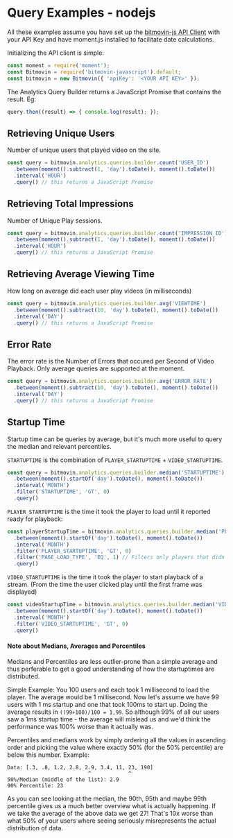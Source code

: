 # Query Examples - nodejs

All these examples assume you have set up the [bitmovin-js API Client](https://github.com/bitmovin/bitmovin-javascript) with your API Key and have moment.js installed to facilitate date calculations.

Initializing the API client is simple:

```js
const moment = require('moment');
const Bitmovin = require('bitmovin-javascript').default;
const bitmovin = new Bitmovin({ 'apiKey': '<YOUR API KEY>' });
```

The Analytics Query Builder returns a JavaScript Promise that contains the result. Eg:

```js
query.then((result) => { console.log(result); });
```

## Retrieving Unique Users
Number of unique users that played video on the site.

```js
const query = bitmovin.analytics.queries.builder.count('USER_ID')
  .between(moment().subtract(1, 'day').toDate(), moment().toDate())
  .interval('HOUR')
  .query() // this returns a JavaScript Promise
```

## Retrieving Total Impressions

Number of Unique Play sessions.

```js
const query = bitmovin.analytics.queries.builder.count('IMPRESSION_ID')
  .between(moment().subtract(1, 'day').toDate(), moment().toDate())
  .interval('HOUR')
  .query() // this returns a JavaScript Promise
```

## Retrieving Average Viewing Time

How long on average did each user play videos (in milliseconds)

```js
const query = bitmovin.analytics.queries.builder.avg('VIEWTIME')
  .between(moment().subtract(10, 'day').toDate(), moment().toDate())
  .interval('DAY')
  .query() // this returns a JavaScript Promise
```

## Error Rate

The error rate is the Number of Errors that occured per Second of Video Playback. Only average queries are supported at the moment.

```js
const query = bitmovin.analytics.queries.builder.avg('ERROR_RATE')
  .between(moment().subtract(10, 'day').toDate(), moment().toDate())
  .interval('DAY')
  .query() // this returns a JavaScript Promise
```

## Startup Time

Startup time can be queries by average, but it's much more useful to query the median and relevant percentiles.

`STARTUPTIME` is the combination of `PLAYER_STARTUPTIME` + `VIDEO_STARTUPTIME`.

```js
const query = bitmovin.analytics.queries.builder.median('STARTUPTIME')
  .between(moment().startOf('day').toDate(), moment().toDate())
  .interval('MONTH')
  .filter('STARTUPTIME', 'GT', 0)
  .query()
```

`PLAYER_STARTUPTIME` is the time it took the player to load until it reported ready for playback:

```js
const playerStartupTime = bitmovin.analytics.queries.builder.median('PLAYER_STARTUPTIME')
  .between(moment().startOf('day').toDate(), moment().toDate())
  .interval('MONTH')
  .filter('PLAYER_STARTUPTIME', 'GT', 0)
  .filter('PAGE_LOAD_TYPE', 'EQ', 1) // Filters only players that didn't load in the background
  .query()
```

`VIDEO_STARTUPTIME` is the time it took the player to start playback of a stream. (From the time the user clicked play until the first frame was displayed)

```js
const videoStartupTime = bitmovin.analytics.queries.builder.median('VIDEO_STARTUPTIME')
  .between(moment().startOf('day').toDate(), moment().toDate())
  .interval('MONTH')
  .filter('VIDEO_STARTUPTIME', 'GT', 0)
  .query()
```

#### Note about Medians, Averages and Percentiles
Medians and Percentiles are less outlier-prone than a simple average and thus perferable to get a good understanding of how the startuptimes are distributed.

Simple Example: You 100 users and each took 1 millisecond to load the player.
The average would be 1 millisecond.
Now let's assume we have 99 users with 1 ms startup and one that took 100ms to start up. Doing the average results in `((99+100)/100 = 1,99`. So although 99% of all our users saw a 1ms startup time - the average will mislead us and we'd think the performance was 100% worse than it actually was.

Percentiles and medians work by simply ordering all the values in ascending order and picking the value where exactly 50% (for the 50% percentile) are below this number. Example: 

```
Data: [.3, .8, 1.2, 2.8, 2.9, 3.4, 11, 23, 190]
                          ^            ^
50%/Median (middle of the list): 2.9
90% Percentile: 23
```

As you can see looking at the median, the 90th, 95th and maybe 99th percentile gives us a much better overview what is actually happening. If we take the average of the above data we get 27! That's 10x worse than what 50% of your users where seeing seriously misrepresents the actual distribution of data.